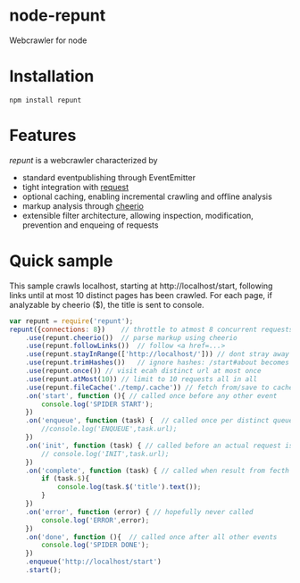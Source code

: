 # node-repunt

Webcrawler for node

# Installation

```
npm install repunt
```

# Features
_repunt_ is a webcrawler characterized by
- standard eventpublishing through EventEmitter
- tight integration with [request](https://github.com/mikeal/request)
- optional caching, enabling incremental crawling and offline analysis
- markup analysis through [cheerio](https://github.com/MatthewMueller/cheerio)
- extensible filter architecture, allowing inspection, modification, prevention and enqueing of requests

# Quick sample
This sample crawls localhost, starting at http://localhost/start, following links until at most 10 distinct pages has been crawled.
For each page, if analyzable by cheerio ($), the title is sent to console.

```javascript
var repunt = require('repunt');
repunt({connections: 8})    // throttle to atmost 8 concurrent requests
    .use(repunt.cheerio())  // parse markup using cheerio
    .use(repunt.followLinks())  // follow <a href=...>
    .use(repunt.stayInRange(['http://localhost/'])) // dont stray away from this domain
    .use(repunt.trimHashes())   // ignore hashes: /start#about becomes /start
    .use(repunt.once()) // visit ecah distinct url at most once
    .use(repunt.atMost(10)) // limit to 10 requests all in all
    .use(repunt.fileCache('./temp/.cache')) // fetch from/save to cache
    .on('start', function (){ // called once before any other event
        console.log('SPIDER START');
    })
    .on('enqueue', function (task) {  // called once per distinct queued url
        //console.log('ENQUEUE',task.url);
    })
    .on('init', function (task) { // called before an actual request is issued
        // console.log('INIT',task.url);
    })
    .on('complete', function (task) { // called when result from fecth is available
        if (task.$){
            console.log(task.$('title').text());
        }
    })
    .on('error', function (error) { // hopefully never called
        console.log('ERROR',error);
    })
    .on('done', function (){  // called once after all other events
        console.log('SPIDER DONE');
    })
    .enqueue('http://localhost/start')
    .start();
```
